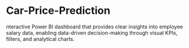 # Car-Price-Prediction
nteractive Power BI dashboard that provides clear insights into employee salary data, enabling data-driven decision-making through visual KPIs, filters, and analytical charts.
